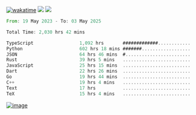 [![wakatime](https://wakatime.com/badge/user/00eead22-fb14-4dd0-ab8a-3625cafbd50d.svg)](https://wakatime.com/@00eead22-fb14-4dd0-ab8a-3625cafbd50d)
![](https://komarev.com/ghpvc/?username=flatypus)
![](https://pixel.flatypus.me/flatypus?type=tracker)
<!--START_SECTION:waka-->

```rust
From: 19 May 2023 - To: 03 May 2025

Total Time: 2,030 hrs 42 mins

TypeScript                 1,092 hrs       #############............   53.47 %
Python                     602 hrs 18 mins #######..................   29.49 %
JSON                       64 hrs 46 mins  #........................   03.17 %
Rust                       39 hrs 5 mins   .........................   01.91 %
JavaScript                 25 hrs 15 mins  .........................   01.24 %
Dart                       22 hrs 26 mins  .........................   01.10 %
Go                         19 hrs 44 mins  .........................   00.97 %
C++                        19 hrs 4 mins   .........................   00.93 %
Text                       17 hrs          .........................   00.83 %
TeX                        15 hrs 4 mins   .........................   00.74 %
```

<!--END_SECTION:waka-->
[<img alt="image" src="https://github.com/flatypus/flatypus/assets/68029599/0a302dc1-501c-43a0-ae8d-37ec4817f3bd">](https://flatypus.me)

